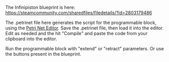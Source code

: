 The Infinipiston blueprint is here: https://steamcommunity.com/sharedfiles/filedetails/?id=2803179486

The .petrinet file here generates the script for the programmable block, using the [Petri Net Editor](https://sergiosgc.github.io/Space-Engineers-PLC/Editor/). 
Save the .petrinet file, then load it into the editor. Edit as needed and the hit "Compile" and paste the code from your clipboard into the editor.

Run the programmable block with "extend" or "retract" parameters. Or use the buttons present in the blueprint.
